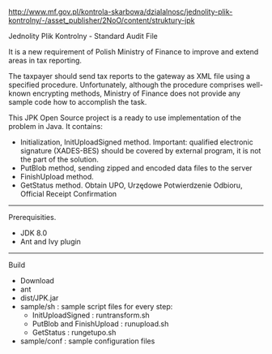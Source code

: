 http://www.mf.gov.pl/kontrola-skarbowa/dzialalnosc/jednolity-plik-kontrolny/-/asset_publisher/2NoO/content/struktury-jpk

Jednolity Plik Kontrolny - Standard Audit File

It is a new requirement of Polish Ministry of Finance to improve and extend areas in tax reporting.

The taxpayer should send tax reports to the gateway as XML file using a specified procedure. Unfortunately, although the procedure comprises well-known encrypting methods, Ministry of Finance does not provide any sample code how to accomplish the task.

This JPK Open Source project is a ready to use implementation of the problem in Java. It contains:
* Initialization, InitUploadSigned method. Important: qualified electronic signature (XADES-BES) should be covered by external program, it is not the part of the solution.
* PutBlob method, sending zipped and encoded data files to the server
* FinishUpload method.
* GetStatus method. Obtain UPO, Urzędowe Potwierdzenie Odbioru, Official Receipt Confirmation

----------
Prerequisities. 
* JDK 8.0
* Ant and Ivy plugin

---------
Build
* Download 
* ant
* dist/JPK.jar
* sample/sh : sample script files for every step: 
  * InitUploadSigned : runtransform.sh
  * PutBlob and FinishUpload : runupload.sh
  * GetStatus : rungetupo.sh
* sample/conf : sample configuration files



